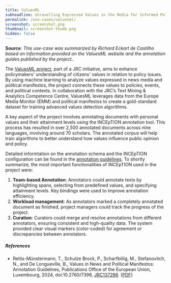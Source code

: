 ```yaml
---
title: ValuesML
subheadline: Unravelling Expressed Values in the Media for Informed Policy Making
permalink: /use-cases/valuesml/
screenshot: screenshot.png
thumbnail: screenshot-thumb.png
hidden: false
---
```


**Source**: <i>This use-case was summarized by Richard Eckart de Castilho based on information provided on the ValuesML website and the annotation guides published by the project..</i>

The [ValuesML project][1], part of a JRC initiative, aims to enhance policymakers' understanding of citizens' values in relation to policy issues. 
By using machine learning to analyze values expressed in news media and political manifestos, the project connects these values to policies, events, and political contexts. 
In collaboration with the JRC’s Text Mining & Analytics Competence Centre, ValuesML leverages data from the Europe Media Monitor (EMM) and political manifestos to create a gold-standard dataset for training advanced values detection algorithms.

A key aspect of the project involves annotating documents with personal values and their attainment levels using the INCEpTION annotation tool. 
This process has resulted in over 2,500 annotated documents across nine languages, involving around 70 scholars. 
The annotated corpus will help train algorithms to better understand how values influence public opinion and policy.

Detailed informtation on the annotation schema and the INCEpTION configuration can be found in the [annotation guidelines][2].
To shortly summarize, the most important functionalities of INCEpTION used in the project were:

1. **Team-based Annotation**: Annotators could annotate texts by highlighting spans, selecting from predefined values, and specifying attainment levels. Key bindings were used to improve annotation efficiency.
2. **Workload management**: As annotators marked a completely annotated document as finished, project managers could track the progress of the project.
3. **Curation**: Curators could merge and resolve annotations from different annotators, ensuring consistent and high-quality data. The system provided clear visual markers (color-coded) for agreement or discrepancies between annotators.

##### References

* Reitis-Münstermann, T., Schulze Brock, P., Scharfbillig, M., Stefanovitch, N., and De Longueville, B., 
  Values in News and Political Manifestos: Annotation Guidelines, 
  Publications Office of the European Union, Luxembourg, 2024, 
  doi:10.2760/7398, [JRC137286](https://publications.jrc.ec.europa.eu/repository/handle/JRC137286).
  [[PDF](https://publications.jrc.ec.europa.eu/repository/bitstream/JRC137286/JRC137286_01.pdf)]

[1]: https://knowledge4policy.ec.europa.eu/projects-activities/valuesml-unravelling-expressed-values-media-informed-policy-making_en
[2]: https://publications.jrc.ec.europa.eu/repository/handle/JRC137286